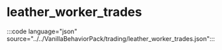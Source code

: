 # leather_worker_trades

:::code language="json" source="../../VanillaBehaviorPack/trading/leather_worker_trades.json":::